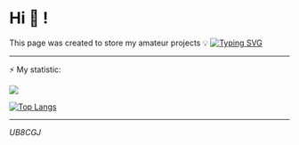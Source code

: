 # Hi 👋 !
This page was created to store my amateur projects 💡
[![Typing SVG](https://readme-typing-svg.demolab.com?font=Fira+Code&duration=3100&pause=200&multiline=true&width=690&height=100&lines=Electronics+engineer;Tesla+coil+%7C+32-bit+microcontrollers+%7C+Raspberry+Pi;Hello,+this+page+was+created+to+store+my+amateur+projects;0xFFFFFFFFFF)](https://git.io/typing-svg)

---
⚡ My statistic:

![](http://github-profile-summary-cards.vercel.app/api/cards/repos-per-language?username=sergey12malyshev)

[![Top Langs](https://github-readme-stats.vercel.app/api/top-langs/?username=sergey12malyshev&layout=compact&theme=swift)](https://github.com/anuraghazra/github-readme-stats)

---
*UB8CGJ*

